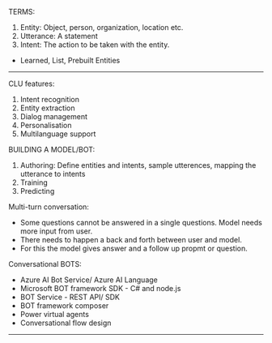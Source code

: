 TERMS:

1. Entity: Object, person, organization, location etc.
2. Utterance: A statement
3. Intent: The action to be taken with the entity.

- Learned, List, Prebuilt Entities

---

CLU features:

1. Intent recognition
2. Entity extraction
3. Dialog management
4. Personalisation
5. Multilanguage support

BUILDING A MODEL/BOT:

1. Authoring: Define entities and intents, sample utterences, mapping the utterance to intents
2. Training
3. Predicting

Multi-turn conversation:

- Some questions cannot be answered in a single questions. Model needs more input from user.
- There needs to happen a back and forth between user and model.
- For this the model gives answer and a follow up propmt or question.

Conversational BOTS:

- Azure AI Bot Service/ Azure AI Language
- Microsoft BOT framework SDK - C# and node.js
- BOT Service - REST API/ SDK
- BOT framework composer
- Power virtual agents
- Conversational flow design

---
